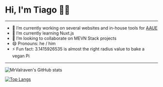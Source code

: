 # Hi, I'm Tiago 👨‍💻

<hr>

- 🔭 I’m currently working on several websites and in-house tools for [AAUE](https://aaue.pt/)
- 🌱 I’m currently learning Nuxt.js
- 👯 I’m looking to collaborate on MEVN Stack projects
- 😄 Pronouns: he / him
- ⚡ Fun fact: 3.1415926535 is almost the right radius value to bake a vegan Pi

<hr>

![MrValraven's GitHub stats](https://github-readme-stats.vercel.app/api?username=MrValraven&show_icons=true&theme=radical)

[![Top Langs](https://github-readme-stats.vercel.app/api/top-langs/?username=MrValraven&layout=compact)](https://github.com/anuraghazra/github-readme-stats)
